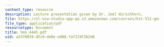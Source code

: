 ```yaml
---
content_type: resource
description: Lecture presentation given by Dr. Joel Hirschhorn.
file: https://ol-ocw-studio-app-qa.s3.amazonaws.com/courses/hst-512-genomic-medicine-spring-2004/a5370039d5c9de0ee900faf219f3b2d0_hms_4445.pdf
file_type: application/pdf
resourcetype: Document
title: hms_4445.pdf
uid: a5370039-d5c9-de0e-e900-faf219f3b2d0
---
```

